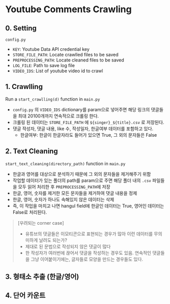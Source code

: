 # Youtube Comments Crawling

## 0. Setting

`config.py`

- `KEY`: Youtube Data API credential key
- `STORE_FILE_PATH`: Locate crawlled files to be saved 
- `PREPROCESSING_PATH`: Locate cleaned files to be saved
- `LOG_FILE`: Path to save log file
- `VIDEO_IDS`: List of youtube video id to crawl

## 1. Crawlling 

Run a `start_crawlling(d)` function in `main.py`

- `config.py` 의 `VIDEO_IDS` dictionary를 param으로 넣어주면 해당 링크의 댓글들을 최대 20100개까지 연속적으로 크롤링 한다.
- 크롤링 된 데이터는 `STORE_FILE_PATH` 에 `${singer}_${title}.csv` 로 저장된다.
- 댓글 작성자, 댓글 내용, like 수, 작성일자, 한글여부 데이터를 포함하고 있다.
    - 한글여부: 한글이 한글자라도 들어가 있으면 True, 그 외의 문자들은 False
  
## 2. Text Cleaning

`start_text_cleaning(directory_path)` function in `main.py`

- 한글과 영어를 대상으로 분석하기 때문에 그 외의 문자들을 제거해주기 위함
- 작업할 데이터가 있는 폴더의 path를 param으로 주면 해당 폴더 내의 `.csv` 파일들을 모두 읽어 처리한 후 `PREPROCESSING_PATH`에 저장
- 한글, 영어, 숫자를 제거한 모든 문자들을 제거하여 댓글 내용을 정제
- 한글, 영어, 숫자가 하나도 속해있지 않은 데이터는 삭제
- 즉, 이 작업을 마치고 나면 hangul field에 한글인 데이터는 True, 영어인 데이터는 False로 처리된다.

> [우려되는 corner case]   
> - 유튜브의 댓글들은 이모티콘으로 표현되는 경우가 많아 이런 데이터를 무의미하게 날려도 되는가?
> - 제대로 된 문법으로 작성되지 않은 댓글이 많다
> - 한 작성자가 여러번에 끊어서 댓글을 작성하는 경우도 있음. 연속적인 댓글들을 그냥 이어붙이기에는, 글자들로 모양을 만드는 경우들도 있다.

## 3. 형태소 추출 (한글/영어)

## 4. 단어 카운트